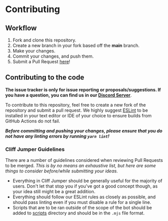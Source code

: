 # Contributing

## Workflow

1. Fork and clone this repository.
2. Create a new branch in your fork based off the **main** branch.
3. Make your changes.
4. Commit your changes, and push them.
5. Submit a Pull Request [here]!

## Contributing to the code

**The issue tracker is only for issue reporting or proposals/suggestions. If you have a question, you can find us in our [Discord Server][discord server]**.

To contribute to this repository, feel free to create a new fork of the repository and
submit a pull request. We highly suggest [ESLint] to be installed
in your text editor or IDE of your choice to ensure builds from GitHub Actions do not fail.

**_Before committing and pushing your changes, please ensure that you do not have any linting errors by running `yarn lint`!_**

### Cliff Jumper Guidelines

There are a number of guidelines considered when reviewing Pull Requests to be merged. _This is by no means an exhaustive list, but here are some things to consider before/while submitting your ideas._

- Everything in Cliff Jumper should be generally useful for the majority of users. Don't let that stop you if you've got a good concept though, as your idea still might be a great addition.
- Everything should follow our ESLint rules as closely as possible, and should pass linting even if you must disable a rule for a single line.
- Scripts that are to be ran outside of the scope of the bot should be added to [scripts] directory and should be in the `.mjs` file format.

<!-- Link Dump -->

[discord server]: https://join.favware.tech
[here]: https://github.com/faware/cliff-jumper/pulls
[eslint]: https://eslint.org/
[scripts]: /scripts
